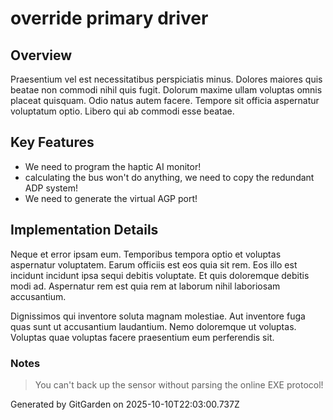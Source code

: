 # override primary driver

## Overview
Praesentium vel est necessitatibus perspiciatis minus. Dolores maiores quis beatae non commodi nihil quis fugit. Dolorum maxime ullam voluptas omnis placeat quisquam. Odio natus autem facere. Tempore sit officia aspernatur voluptatum optio. Libero qui ab commodi esse beatae.

## Key Features
- We need to program the haptic AI monitor!
- calculating the bus won't do anything, we need to copy the redundant ADP system!
- We need to generate the virtual AGP port!

## Implementation Details
Neque et error ipsam eum. Temporibus tempora optio et voluptas aspernatur voluptatem. Earum officiis est eos quia sit rem. Eos illo est incidunt incidunt ipsa sequi debitis voluptate. Et quis doloremque debitis modi ad. Aspernatur rem est quia rem at laborum nihil laboriosam accusantium.
 Dignissimos qui inventore soluta magnam molestiae. Aut inventore fuga quas sunt ut accusantium laudantium. Nemo doloremque ut voluptas. Voluptas quae voluptas facere praesentium eum perferendis sit.

### Notes
> You can't back up the sensor without parsing the online EXE protocol!

Generated by GitGarden on 2025-10-10T22:03:00.737Z